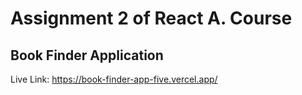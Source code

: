 # Assignment 2 of React A. Course

## Book Finder Application

Live Link: https://book-finder-app-five.vercel.app/
